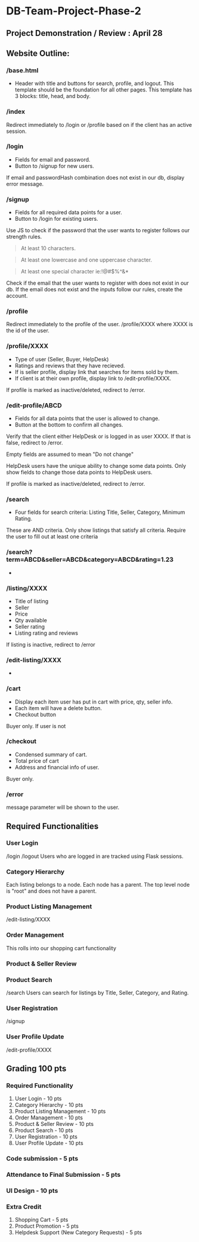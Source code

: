 # DB-Team-Project-Phase-2
## Project Demonstration / Review : April 28


## Website Outline:

### /base.html
- Header with title and buttons for search, profile, and logout.
This template should be the foundation for all other pages.
This template has 3 blocks: title, head, and body.


### /index
Redirect immediately to /login or /profile based on if the client has an active session.


### /login
- Fields for email and password.
- Button to /signup for new users.

If email and passwordHash combination does not exist in our db, display error message.


### /signup
- Fields for all required data points for a user.
- Button to /login for existing users.

Use JS to check if the password that the user wants to register follows our strength rules.

>At least 10 characters.

>At least one lowercase and one uppercase character.

>At least one special character ie:!@#$%^&*

Check if the email that the user wants to register with does not exist in our db.
If the email does not exist and the inputs follow our rules, create the account.

### /profile
Redirect immediately to the profile of the user.
/profile/XXXX where XXXX is the id of the user.

### /profile/XXXX
- Type of user (Seller, Buyer, HelpDesk)
- Ratings and reviews that they have recieved.
- If is seller profile, display link that searches for items sold by them.
- If client is at their own profile, display link to /edit-profile/XXXX.

If profile is marked as inactive/deleted, redirect to /error.


### /edit-profile/ABCD
- Fields for all data points that the user is allowed to change.
- Button at the bottom to confirm all changes.

Verify that the client either HelpDesk or is logged in as user XXXX. If that is false, redirect to /error.

Empty fields are assumed to mean "Do not change"

HelpDesk users have the unique ability to change some data points. Only show fields to change those data points to HelpDesk users.

If profile is marked as inactive/deleted, redirect to /error.


### /search
- Four fields for search criteria: Listing Title, Seller, Category, Minimum Rating.

These are AND criteria. Only show listings that satisfy all criteria.
Require the user to fill out at least one criteria

### /search?term=ABCD&seller=ABCD&category=ABCD&rating=1.23
- 


### /listing/XXXX
- Title of listing
- Seller
- Price
- Qty available
- Seller rating
- Listing rating and reviews

If listing is inactive, redirect to /error


### /edit-listing/XXXX
- 



### /cart
- Display each item user has put in cart with price, qty, seller info.
- Each item will have a delete button.
- Checkout button 

Buyer only. If user is not 


### /checkout
- Condensed summary of cart.
- Total price of cart
- Address and financial info of user.

Buyer only.


### /error
message parameter will be shown to the user.

## Required Functionalities

### User Login
/login /logout
Users who are logged in are tracked using Flask sessions.


### Category Hierarchy
Each listing belongs to a node.
Each node has a parent.
The top level node is "root" and does not have a parent.


### Product Listing Management
/edit-listing/XXXX


### Order Management
This rolls into our shopping cart functionality


### Product & Seller Review



### Product Search
/search
Users can search for listings by Title, Seller, Category, and Rating.


### User Registration
/signup


### User Profile Update
/edit-profile/XXXX


## Grading 100 pts
### Required Functionality
1. User Login - 10 pts
2. Category Hierarchy - 10 pts
3. Product Listing Management - 10 pts
4. Order Management - 10 pts
5. Product & Seller Review - 10 pts
6. Product Search - 10 pts
7. User Registration - 10 pts
8. User Profile Update - 10 pts

### Code submission - 5 pts

### Attendance to Final Submission - 5 pts

### UI Design - 10 pts

### Extra Credit
1. Shopping Cart - 5 pts
2. Product Promotion - 5 pts
3. Helpdesk Support (New Category Requests) - 5 pts